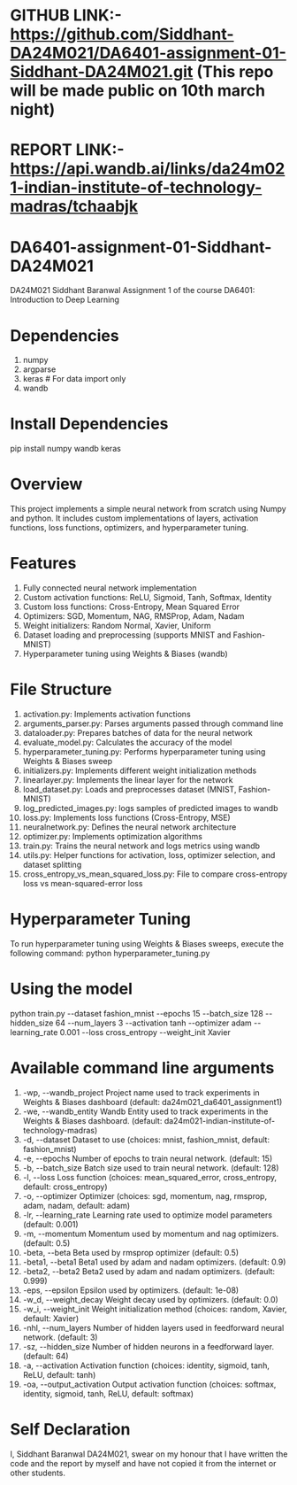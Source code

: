 



# GITHUB LINK:- https://github.com/Siddhant-DA24M021/DA6401-assignment-01-Siddhant-DA24M021.git (This repo will be made public on 10th march night)
# REPORT LINK:- https://api.wandb.ai/links/da24m021-indian-institute-of-technology-madras/tchaabjk





# DA6401-assignment-01-Siddhant-DA24M021
DA24M021 Siddhant Baranwal Assignment 1 of the course DA6401: Introduction to Deep Learning


# Dependencies
1. numpy
2. argparse
3. keras    # For data import only
4. wandb

# Install Dependencies
pip install numpy wandb keras

# Overview
This project implements a simple neural network from scratch using Numpy and python. It includes custom implementations of layers, activation functions, loss functions, optimizers, and hyperparameter tuning.


# Features
1. Fully connected neural network implementation
2. Custom activation functions: ReLU, Sigmoid, Tanh, Softmax, Identity
3. Custom loss functions: Cross-Entropy, Mean Squared Error
4. Optimizers: SGD, Momentum, NAG, RMSProp, Adam, Nadam
5. Weight initializers: Random Normal, Xavier, Uniform
6. Dataset loading and preprocessing (supports MNIST and Fashion-MNIST)
7. Hyperparameter tuning using Weights & Biases (wandb)

# File Structure
1. activation.py: Implements activation functions
2. arguments_parser.py: Parses arguments passed through command line 
3. dataloader.py: Prepares batches of data for the neural network
4. evaluate_model.py: Calculates the accuracy of the model 
5. hyperparameter_tuning.py: Performs hyperparameter tuning using Weights & Biases sweep
6. initializers.py: Implements different weight initialization methods
7. linearlayer.py: Implements the linear layer for the network
8. load_dataset.py: Loads and preprocesses dataset (MNIST, Fashion-MNIST)
9. log_predicted_images.py: logs samples of predicted images to wandb
10. loss.py: Implements loss functions (Cross-Entropy, MSE)
11. neuralnetwork.py: Defines the neural network architecture
12. optimizer.py: Implements optimization algorithms
13. train.py: Trains the neural network and logs metrics using wandb
14. utils.py: Helper functions for activation, loss, optimizer selection, and dataset splitting
15. cross_entropy_vs_mean_squared_loss.py: File to compare cross-entropy loss vs mean-squared-error loss

# Hyperparameter Tuning
To run hyperparameter tuning using Weights & Biases sweeps, execute the following command:
python hyperparameter_tuning.py

# Using the model
python train.py --dataset fashion_mnist --epochs 15 --batch_size 128 --hidden_size 64 --num_layers 3 --activation tanh --optimizer adam --learning_rate 0.001 --loss cross_entropy --weight_init Xavier


# Available command line arguments
1.  -wp, --wandb_project         Project name used to track experiments in Weights & Biases dashboard (default: da24m021_da6401_assignment1)
2.  -we, --wandb_entity          Wandb Entity used to track experiments in the Weights & Biases dashboard. (default: da24m021-indian-institute-of-technology-madras)
3.  -d, --dataset                Dataset to use (choices: mnist, fashion_mnist, default: fashion_mnist)
4.  -e, --epochs                 Number of epochs to train neural network. (default: 15)
5.  -b, --batch_size             Batch size used to train neural network. (default: 128)
6.  -l, --loss                   Loss function (choices: mean_squared_error, cross_entropy, default: cross_entropy)
7.  -o, --optimizer              Optimizer (choices: sgd, momentum, nag, rmsprop, adam, nadam, default: adam)
8.  -lr, --learning_rate         Learning rate used to optimize model parameters (default: 0.001)
9.  -m, --momentum               Momentum used by momentum and nag optimizers. (default: 0.5)
10.  -beta, --beta                Beta used by rmsprop optimizer (default: 0.5)
11.  -beta1, --beta1              Beta1 used by adam and nadam optimizers. (default: 0.9)
12.  -beta2, --beta2              Beta2 used by adam and nadam optimizers. (default: 0.999)
13.  -eps, --epsilon              Epsilon used by optimizers. (default: 1e-08)
14.  -w_d, --weight_decay         Weight decay used by optimizers. (default: 0.0)
15.  -w_i, --weight_init          Weight initialization method (choices: random, Xavier, default: Xavier)
16.  -nhl, --num_layers           Number of hidden layers used in feedforward neural network. (default: 3)
17.  -sz, --hidden_size          Number of hidden neurons in a feedforward layer. (default: 64)
18.  -a, --activation            Activation function (choices: identity, sigmoid, tanh, ReLU, default: tanh)
19.  -oa, --output_activation     Output activation function (choices: softmax, identity, sigmoid, tanh, ReLU, default: softmax)


# Self Declaration
I, Siddhant Baranwal DA24M021, swear on my honour that I have written the code and the report by myself and have not copied it from the internet or other students.